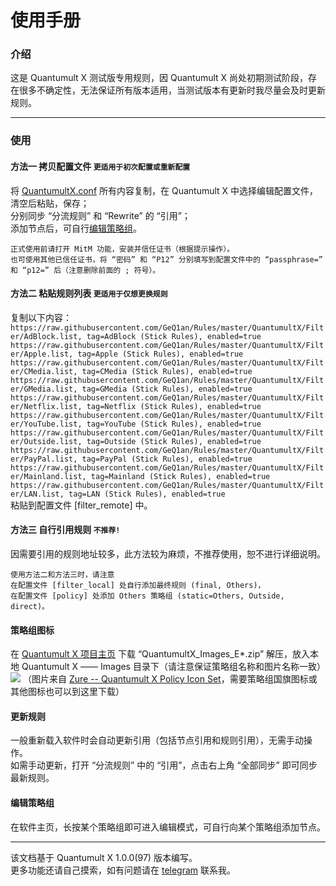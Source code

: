 # 使用手册

### 介绍

这是 Quantumult X 测试版专用规则，因 Quantumult X 尚处初期测试阶段，存在很多不确定性，无法保证所有版本适用，当测试版本有更新时我尽量会及时更新规则。

---

### 使用
#### 方法一  拷贝配置文件 `更适用于初次配置或重新配置`
将 [QuantumultX.conf](https://raw.githubusercontent.com/GeQ1an/Rules/master/QuantumultX/QuantumultX.conf) 所有内容复制，在 Quantumult X 中选择编辑配置文件，清空后粘贴，保存；<br>
分别同步 “分流规则” 和 “Rewrite” 的 “引用”；<br>
添加节点后，可自行[编辑策略组](#编辑策略组)。
````
正式使用前请打开 MitM 功能，安装并信任证书（根据提示操作）。
也可使用其他已信任证书，将 “密码” 和 “P12” 分别填写到配置文件中的 “passphrase=” 和 “p12=” 后（注意删除前面的 ; 符号）。
````

#### 方法二  粘贴规则列表 `更适用于仅想更换规则`
复制以下内容：<br>
`https://raw.githubusercontent.com/GeQ1an/Rules/master/QuantumultX/Filter/AdBlock.list, tag=AdBlock (Stick Rules), enabled=true
https://raw.githubusercontent.com/GeQ1an/Rules/master/QuantumultX/Filter/Apple.list, tag=Apple (Stick Rules), enabled=true
https://raw.githubusercontent.com/GeQ1an/Rules/master/QuantumultX/Filter/CMedia.list, tag=CMedia (Stick Rules), enabled=true
https://raw.githubusercontent.com/GeQ1an/Rules/master/QuantumultX/Filter/GMedia.list, tag=GMedia (Stick Rules), enabled=true
https://raw.githubusercontent.com/GeQ1an/Rules/master/QuantumultX/Filter/Netflix.list, tag=Netflix (Stick Rules), enabled=true
https://raw.githubusercontent.com/GeQ1an/Rules/master/QuantumultX/Filter/YouTube.list, tag=YouTube (Stick Rules), enabled=true
https://raw.githubusercontent.com/GeQ1an/Rules/master/QuantumultX/Filter/Outside.list, tag=Outside (Stick Rules), enabled=true
https://raw.githubusercontent.com/GeQ1an/Rules/master/QuantumultX/Filter/PayPal.list, tag=PayPal (Stick Rules), enabled=true
https://raw.githubusercontent.com/GeQ1an/Rules/master/QuantumultX/Filter/Mainland.list, tag=Mainland (Stick Rules), enabled=true
https://raw.githubusercontent.com/GeQ1an/Rules/master/QuantumultX/Filter/LAN.list, tag=LAN (Stick Rules), enabled=true`<br>
粘贴到配置文件 [filter_remote] 中。

#### 方法三  自行引用规则 `不推荐!`
因需要引用的规则地址较多，此方法较为麻烦，不推荐使用，恕不进行详细说明。

````
使用方法二和方法三时，请注意
在配置文件 [filter_local] 处自行添加最终规则 (final, Others)，
在配置文件 [policy] 处添加 Others 策略组 (static=Others, Outside, direct)。
````

#### 策略组图标
在 [Quantumult X 项目主页](https://github.com/GeQ1an/Rules/tree/master/QuantumultX) 下载 “QuantumultX_Images_E*.zip” 解压，放入本地 Quantumult X —— Images 目录下（请注意保证策略组名称和图片名称一致）
![](https://raw.githubusercontent.com/zealson/Zure/master/Other/Instructions.png)
（图片来自 [Zure -- Quantumult X Policy Icon Set](https://github.com/zealson/Zure)，需要策略组国旗图标或其他图标也可以到这里下载）

#### 更新规则
一般重新载入软件时会自动更新引用（包括节点引用和规则引用），无需手动操作。<br>
如需手动更新，打开 “分流规则” 中的 “引用”，点击右上角 “全部同步” 即可同步最新规则。

#### 编辑策略组
在软件主页，长按某个策略组即可进入编辑模式，可自行向某个策略组添加节点。

---
该文档基于 Quantumult X 1.0.0(97) 版本编写。<br>
更多功能还请自己摸索，如有问题请在 [telegram](https://t.me/GeQ1an) 联系我。
